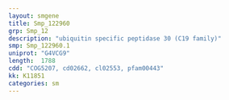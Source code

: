 ```yaml
---
layout: smgene
title: Smp_122960
grp: Smp_12
description: "ubiquitin specific peptidase 30 (C19 family)"
smp: Smp_122960.1
uniprot: "G4VCG9"
length:  1788
cdd: "COG5207, cd02662, cl02553, pfam00443"
kk: K11851
categories: sm
---
```

